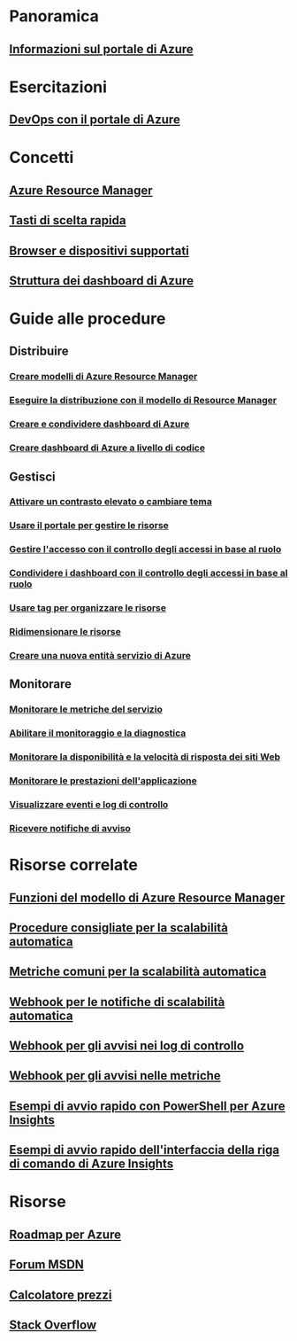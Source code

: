 # Panoramica
## [Informazioni sul portale di Azure](../azure-portal-overview.md)
# Esercitazioni
## [DevOps con il portale di Azure](tutorial-azureportal-devops.md)
# Concetti
## [Azure Resource Manager](../azure-resource-manager/resource-group-overview.md)
## [Tasti di scelta rapida](azure-portal-keyboard-shortcuts.md)
## [Browser e dispositivi supportati](../azure-preview-portal-supported-browsers-devices.md)
## [Struttura dei dashboard di Azure](azure-portal-dashboards-structure.md)
# Guide alle procedure
## Distribuire
### [Creare modelli di Azure Resource Manager](../azure-resource-manager/resource-group-authoring-templates.md)
### [Eseguire la distribuzione con il modello di Resource Manager](../azure-resource-manager/resource-group-template-deploy.md)
### [Creare e condividere dashboard di Azure](azure-portal-dashboards.md)
### [Creare dashboard di Azure a livello di codice](azure-portal-dashboards-create-programmatically.md)
## Gestisci
### [Attivare un contrasto elevato o cambiare tema](azure-portal-change-theme-high-contrast.md)
### [Usare il portale per gestire le risorse](../azure-resource-manager/resource-group-portal.md)
### [Gestire l'accesso con il controllo degli accessi in base al ruolo](../role-based-access-control/role-assignments-portal.md)
### [Condividere i dashboard con il controllo degli accessi in base al ruolo](azure-portal-dashboard-share-access.md)
### [Usare tag per organizzare le risorse](../azure-resource-manager/resource-group-using-tags.md)
### [Ridimensionare le risorse](../monitoring-and-diagnostics/insights-how-to-scale.md)
### [Creare una nuova entità servizio di Azure](../azure-resource-manager/resource-group-create-service-principal-portal.md)
## Monitorare
### [Monitorare le metriche del servizio](../monitoring-and-diagnostics/insights-how-to-customize-monitoring.md)
### [Abilitare il monitoraggio e la diagnostica](../monitoring-and-diagnostics/insights-how-to-use-diagnostics.md)
### [Monitorare la disponibilità e la velocità di risposta dei siti Web](../application-insights/app-insights-monitor-web-app-availability.md)
### [Monitorare le prestazioni dell'applicazione](../application-insights/app-insights-azure-web-apps.md)
### [Visualizzare eventi e log di controllo](../monitoring-and-diagnostics/insights-debugging-with-events.md)
### [Ricevere notifiche di avviso](../monitoring-and-diagnostics/insights-receive-alert-notifications.md)

# Risorse correlate
## [Funzioni del modello di Azure Resource Manager](../azure-resource-manager/resource-group-template-functions.md)
## [Procedure consigliate per la scalabilità automatica](../monitoring-and-diagnostics/insights-autoscale-best-practices.md)
## [Metriche comuni per la scalabilità automatica](../monitoring-and-diagnostics/insights-autoscale-common-metrics.md)
## [Webhook per le notifiche di scalabilità automatica](../monitoring-and-diagnostics/insights-autoscale-to-webhook-email.md)
## [Webhook per gli avvisi nei log di controllo](../monitoring-and-diagnostics/insights-auditlog-to-webhook-email.md)
## [Webhook per gli avvisi nelle metriche](../monitoring-and-diagnostics/insights-webhooks-alerts.md)
## [Esempi di avvio rapido con PowerShell per Azure Insights](../monitoring-and-diagnostics/insights-powershell-samples.md)
## [Esempi di avvio rapido dell'interfaccia della riga di comando di Azure Insights](../monitoring-and-diagnostics/insights-cli-samples.md)

# Risorse
## [Roadmap per Azure](https://azure.microsoft.com/roadmap/?category=monitoring-management)
## [Forum MSDN](https://social.msdn.microsoft.com/Forums/en-US/home?forum=windowsazuremanagement) 
## [Calcolatore prezzi](https://azure.microsoft.com/pricing/calculator/)
## [Stack Overflow](http://stackoverflow.com/questions/tagged/azure-management-portal)





